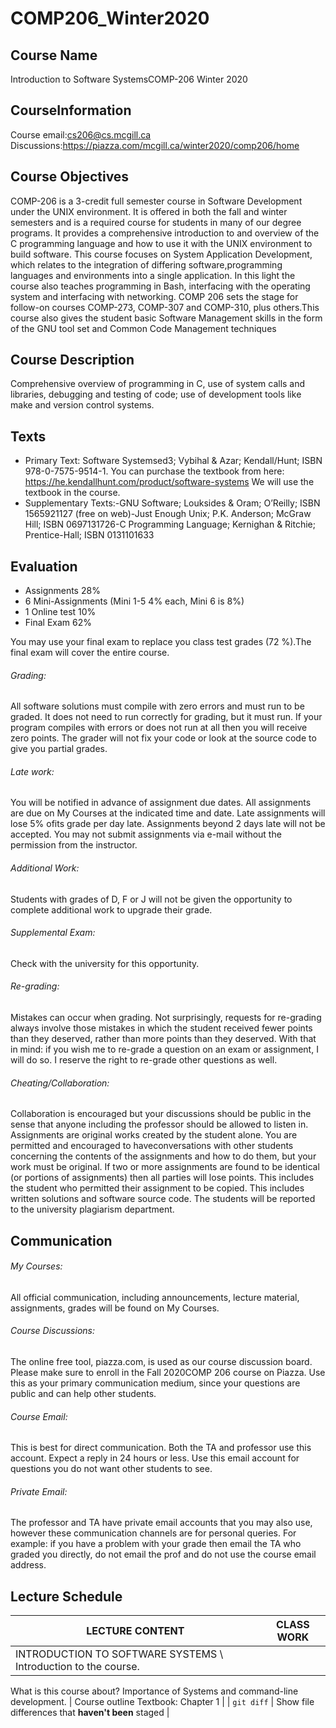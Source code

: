 # COMP206_Winter2020

## Course Name
Introduction to Software SystemsCOMP-206 Winter 2020

## CourseInformation
Course email:cs206@cs.mcgill.ca
Discussions:https://piazza.com/mcgill.ca/winter2020/comp206/home

## Course Objectives
COMP-206 is a 3-credit full semester course in Software Development under the UNIX environment. It is offered in both the fall and winter semesters and is a required course for students in many of our degree programs.  It provides a comprehensive introduction to and overview of the C programming language and how to use it with the UNIX environment to build software. 
This course focuses on System Application Development, which relates to the integration of differing software,programming languages and environments into a single application.  In this light the course also teaches programming in Bash, interfacing with the operating system and interfacing with networking.
COMP 206 sets the stage for follow-on courses COMP-273, COMP-307 and COMP-310, plus others.This course also gives the student basic Software Management skills in the form of the GNU tool set and Common Code Management techniques

## Course Description
Comprehensive overview of programming in C, use of system calls and libraries, debugging and testing of code; use of development tools like make and version control systems.

## Texts
 - Primary Text: Software Systemsed3; Vybihal & Azar; Kendall/Hunt; ISBN 978-0-7575-9514-1. You can purchase the textbook from here: https://he.kendallhunt.com/product/software-systems We will use the textbook in the course.
 - Supplementary Texts:-GNU Software; Louksides & Oram; O’Reilly; ISBN 1565921127 (free on web)-Just Enough Unix; P.K. Anderson; McGraw Hill; ISBN 0697131726-C Programming Language; Kernighan & Ritchie; Prentice-Hall; ISBN 0131101633

## Evaluation
 - Assignments 28%
 - 6 Mini-Assignments (Mini 1-5 4% each, Mini 6 is 8%)
 - 1 Online test 10%
 - Final Exam 62%

You may use your final exam to replace you class test grades (72 %).The final exam will cover the entire course.

###### Grading: 
All software solutions must compile with zero errors and must run to be graded. It does not need to run correctly for grading, but it must run. If your program compiles with errors or does not run at all then you will receive zero points. The grader will not fix your code or look at the source code to give you partial grades.

###### Late work: 
You will be notified in advance of assignment due dates. All assignments are due on My Courses at the indicated time and date. Late assignments will lose 5% ofits grade per day late. Assignments beyond 2 days late will not be accepted. You may not submit assignments via e-mail without the permission from the instructor.

###### Additional Work:
Students with grades of D, F or J will not be given the opportunity to complete additional work to upgrade their grade. 

###### Supplemental Exam: 
Check with the university for this opportunity.

###### Re-grading: 
Mistakes can occur when grading. Not surprisingly, requests for re-grading always involve those mistakes in which the student received fewer points than they deserved, rather than more points than they deserved. With that in mind: if you wish me to re-grade a question on an exam or assignment, I will do so. I reserve the right to re-grade other questions as well.

###### Cheating/Collaboration: 
Collaboration is encouraged but your discussions should be public in the sense that anyone including the professor should be allowed to listen in. Assignments are original works created by the student alone. You are permitted and encouraged to haveconversations with other students concerning the contents of the assignments and how to do them, but your work must be original.  If two or more assignments are found to be identical (or portions of assignments) then all parties will lose points.  This includes the student who permitted their assignment to be copied.  This includes written solutions and software source code. The students will be reported to the university plagiarism department.

## Communication

###### My Courses: 
All official communication, including announcements, lecture material, assignments, grades will be found on My Courses.

###### Course Discussions:
The online free tool, piazza.com, is used as our course discussion board. Please make sure to enroll in the Fall 2020COMP 206 course on Piazza. Use this as your primary communication medium, since your questions are public and can help other students.

###### Course Email: 
This is best for direct communication. Both the TA and professor use this account. Expect a reply in 24 hours or less. Use this email account for questions you do not want other students to see. 

###### Private Email:
The professor and TA have private email accounts that you may also use, however these communication channels are for personal queries. For example: if you have a problem with your grade then email the TA who graded you directly, do not email the prof and do not use the course email address.

## Lecture Schedule
| LECTURE CONTENT | CLASS WORK |
| --- | --- |
| INTRODUCTION TO SOFTWARE SYSTEMS \\ Introduction to the course. 
What is this course about? 
Importance of Systems and command-line development. | Course outline
Textbook: Chapter 1 |
| `git diff` | Show file differences that **haven't been** staged |
